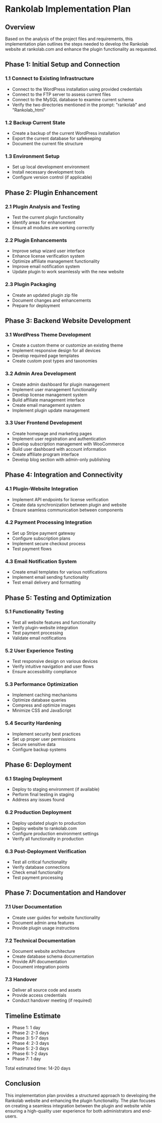 # Rankolab Implementation Plan

## Overview
Based on the analysis of the project files and requirements, this implementation plan outlines the steps needed to develop the Rankolab website at rankolab.com and enhance the plugin functionality as requested.

## Phase 1: Initial Setup and Connection

### 1.1 Connect to Existing Infrastructure
- Connect to the WordPress installation using provided credentials
- Connect to the FTP server to assess current files
- Connect to the MySQL database to examine current schema
- Verify the two directories mentioned in the prompt: "rankolab" and "Rankolab_html"

### 1.2 Backup Current State
- Create a backup of the current WordPress installation
- Export the current database for safekeeping
- Document the current file structure

### 1.3 Environment Setup
- Set up local development environment
- Install necessary development tools
- Configure version control (if applicable)

## Phase 2: Plugin Enhancement

### 2.1 Plugin Analysis and Testing
- Test the current plugin functionality
- Identify areas for enhancement
- Ensure all modules are working correctly

### 2.2 Plugin Enhancements
- Improve setup wizard user interface
- Enhance license verification system
- Optimize affiliate management functionality
- Improve email notification system
- Update plugin to work seamlessly with the new website

### 2.3 Plugin Packaging
- Create an updated plugin zip file
- Document changes and enhancements
- Prepare for deployment

## Phase 3: Backend Website Development

### 3.1 WordPress Theme Development
- Create a custom theme or customize an existing theme
- Implement responsive design for all devices
- Develop required page templates
- Create custom post types and taxonomies

### 3.2 Admin Area Development
- Create admin dashboard for plugin management
- Implement user management functionality
- Develop license management system
- Build affiliate management interface
- Create email management system
- Implement plugin update management

### 3.3 User Frontend Development
- Create homepage and marketing pages
- Implement user registration and authentication
- Develop subscription management with WooCommerce
- Build user dashboard with account information
- Create affiliate program interface
- Develop blog section with admin-only publishing

## Phase 4: Integration and Connectivity

### 4.1 Plugin-Website Integration
- Implement API endpoints for license verification
- Create data synchronization between plugin and website
- Ensure seamless communication between components

### 4.2 Payment Processing Integration
- Set up Stripe payment gateway
- Configure subscription plans
- Implement secure checkout process
- Test payment flows

### 4.3 Email Notification System
- Create email templates for various notifications
- Implement email sending functionality
- Test email delivery and formatting

## Phase 5: Testing and Optimization

### 5.1 Functionality Testing
- Test all website features and functionality
- Verify plugin-website integration
- Test payment processing
- Validate email notifications

### 5.2 User Experience Testing
- Test responsive design on various devices
- Verify intuitive navigation and user flows
- Ensure accessibility compliance

### 5.3 Performance Optimization
- Implement caching mechanisms
- Optimize database queries
- Compress and optimize images
- Minimize CSS and JavaScript

### 5.4 Security Hardening
- Implement security best practices
- Set up proper user permissions
- Secure sensitive data
- Configure backup systems

## Phase 6: Deployment

### 6.1 Staging Deployment
- Deploy to staging environment (if available)
- Perform final testing in staging
- Address any issues found

### 6.2 Production Deployment
- Deploy updated plugin to production
- Deploy website to rankolab.com
- Configure production environment settings
- Verify all functionality in production

### 6.3 Post-Deployment Verification
- Test all critical functionality
- Verify database connections
- Check email functionality
- Test payment processing

## Phase 7: Documentation and Handover

### 7.1 User Documentation
- Create user guides for website functionality
- Document admin area features
- Provide plugin usage instructions

### 7.2 Technical Documentation
- Document website architecture
- Create database schema documentation
- Provide API documentation
- Document integration points

### 7.3 Handover
- Deliver all source code and assets
- Provide access credentials
- Conduct handover meeting (if required)

## Timeline Estimate
- Phase 1: 1 day
- Phase 2: 2-3 days
- Phase 3: 5-7 days
- Phase 4: 2-3 days
- Phase 5: 2-3 days
- Phase 6: 1-2 days
- Phase 7: 1 day

Total estimated time: 14-20 days

## Conclusion
This implementation plan provides a structured approach to developing the Rankolab website and enhancing the plugin functionality. The plan focuses on creating a seamless integration between the plugin and website while ensuring a high-quality user experience for both administrators and end-users.
